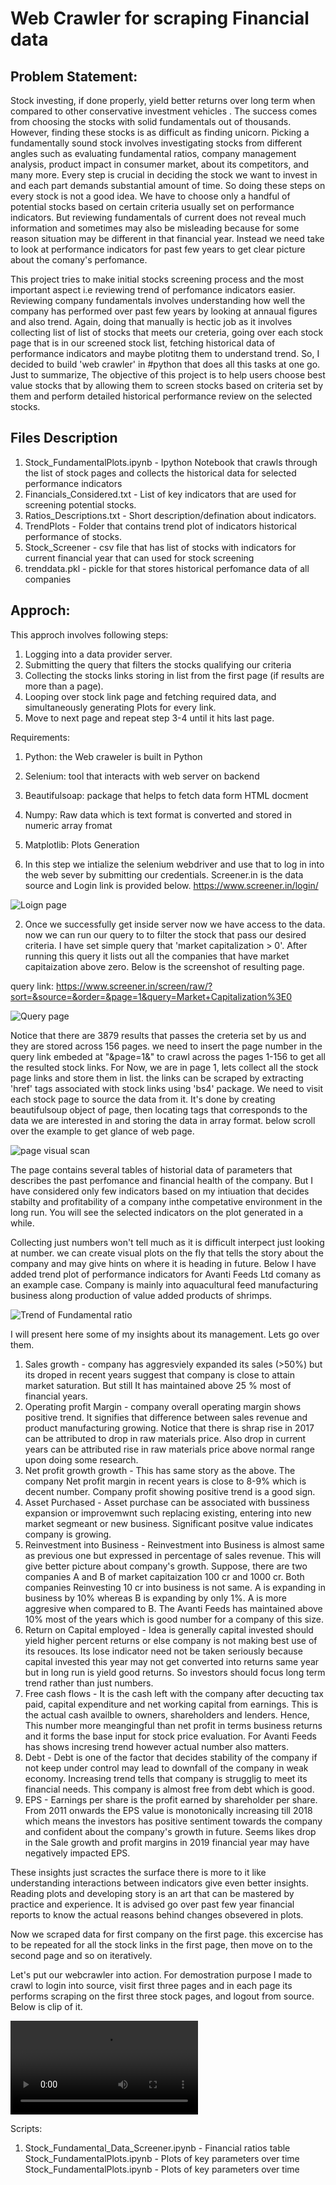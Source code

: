 # Web Crawler for scraping Financial data  



## Problem Statement:

Stock investing, if done properly, yield better returns over long term when compared to other conservative investment vehicles . The success comes from choosing the stocks with solid fundamentals out of thousands. However, finding these stocks is as difficult as finding unicorn. Picking a fundamentally sound stock involves investigating stocks from different angles such as evaluating fundamental ratios, company management analysis, product impact in consumer market, about its competitors, and many more. Every step is crucial in deciding the stock we want to invest in and each part demands substantial amount of time. So doing these steps on every stock is not a good idea. We have to choose only a handful of potential stocks based on certain criteria usually set on performance indicators. But reviewing fundamentals of current does not reveal much information and sometimes may also be misleading because for some reason situation may be different in that financial year. Instead we need take to look at performance indicators for past few years to get clear picture about the comany's perfomance.

This project tries to make initial stocks screening process and the most important aspect i.e reviewing trend of perfomance indicators easier. Reviewing company fundamentals involves understanding how well the company has performed over past few years by looking at annaual figures and also trend. Again, doing that manually is hectic job as it involves collecting list of list of stocks that meets our creteria, going over each stock page that is in our screened stock list, fetching historical data of performance indicators and maybe plotitng them to understand trend. So, I decided to build 'web crawler' in #python that does all this tasks at one go. Just to summarize, The objective of this project is to help users choose best value stocks that by allowing them to screen stocks based on criteria set by them and perform detailed historical performance review on the selected stocks.

## Files Description

1. Stock_FundamentalPlots.ipynb - Ipython Notebook that crawls through the list of stock pages and collects the historical data for selected performance indicators
2. Financials_Considered.txt - List of key indicators that are used for screening potential stocks.
3. Ratios_Descriptions.txt - Short description/defination about indicators.
4. TrendPlots - Folder that contains trend plot of indicators historical performance of stocks.
5. Stock_Screener - csv file that has list of stocks with indicators for current financial year that can used for stock screening
6. trenddata.pkl - pickle for that stores historical perfomance data of all companies

## Approch:

 This approch involves following steps:
 1. Logging into a data provider server.
 2. Submitting the query that filters the stocks qualifying our criteria
 3. Collecting the stocks links storing in list from the first page (if results are more than a page).
 4. Looping over stock link page and fetching required data, and simultaneously generating Plots for every link.
 5. Move to next page and repeat step 3-4 until it hits last page.

Requirements:
1. Python: the Web craweler is built in Python
2. Selenium: tool that interacts with web server on backend
3. Beautifulsoap: package that helps to fetch data form HTML docment
4. Numpy: Raw data which is text format is converted and stored in numeric array fromat
5. Matplotlib: Plots Generation


1. In this step we intialize the selenium webdriver and use that to log in into the web sever by submitting our credentials. Screener.in is the data source and Login link is provided below. https://www.screener.in/login/

![Loign page](ScreenShots/LoginPage.png)

2. Once we successfully get inside server now we have access to the data. now we can run our query to to filter the stock that pass our desired criteria. I have set simple query that 'market capitalization > 0'. After running this query it lists out all the companies that have market capitaization above zero. Below is the screenshot of resulting page.

query link: https://www.screener.in/screen/raw/?sort=&source=&order=&page=1&query=Market+Capitalization%3E0

![Query page](ScreenShots/QueryPage.png)

Notice that there are 3879 results that passes the creteria set by us and they are stored across 156 pages. we need to insert the page number in the query link embeded at "&page=1&" to crawl across the pages 1-156 to get all the resulted stock links. For Now, we are in page 1, lets collect all the stock page links and store them in list. the links can be scraped by extracting 'href' tags associated with stock links using 'bs4' package. We need to visit each stock page to source the data from it. It's done by creating beautifulsoup object of page, then locating tags that corresponds to the data we are interested in and storing the data in array format. below scroll over the example to get glance of web page.

![page visual scan](ScreenShots/page_scan.gif)


The page contains several tables of historial data of parameters that describes the past perfomance and financial health of the company. But I have considered only few indicators based on my intiuation that decides stabilty and profitability of a company inthe competative environment in the long run. You will see the selected indicators on the plot generated in a while.

Collecting just numbers won't tell much as it is difficult interpect just looking at number. we can create visual plots on the fly that tells the story about the company and may give hints on where it is heading in future. Below I have added trend plot of performance indicators for Avanti Feeds Ltd comany as an example case. Company is mainly into aquacultural feed manufacturing business along production of value added products of shrimps.

![Trend of Fundamental ratio](ScreenShots/Miscellaneous_Avanti_Feeds_Ltd.png)

I will present here some of my insights about its management. Lets go over them.

1. Sales growth - company has aggresviely expanded its sales (>50%) but its droped in recent years suggest that company is close to attain market saturation. But still It has maintained above 25 % most of financial years.
2. Operating profit Margin - company overall operating margin shows positive trend. It signifies that difference between sales revenue and product manufacturing growing. Notice that there is shrap rise in 2017 can be attributed to drop in raw materials price. Also drop in current years can be attributed rise in raw materials price above normal range upon doing some research.
3. Net profit growth growth - This has same story as the above. The company Net profit margin in recent years is close to 8-9% which is decent number. Company profit showing positive trend is a good sign.
4. Asset Purchased - Asset purchase can be associated with bussiness expansion or improvemwnt such replacing existing, entering into new market segmeant or new business. Significant positve value indicates company is growing.
5. Reinvestment into Business - Reinvestment into Business is almost same as previous one but expressed in percentage of sales revenue. This will give better picture about company's growth. Suppose, there are two companies A and B of market capitaization 100 cr and 1000 cr. Both companies Reinvesting 10 cr into business is not same. A is expanding in business by 10% whereas B is expanding by only 1%. A is more aggresive when compared to B. The Avanti Feeds has maintained above 10% most of the years which is good number for a company of this size.
6. Return on Capital employed - Idea is generally capital invested should yield higher percent returns or else company is not making best use of its resouces. Its lose indicator need not be taken seriously because capital invested this year may not get converted into returns same year but in long run is yield good returns. So investors should focus long term trend rather than just numbers.
7. Free cash flows - It is the cash left with the company after decucting tax paid, capital expenditure and net working capital from earnings. This is the actual cash availble to owners, shareholders and lenders. Hence, This number more meangingful than net profit in terms business returns and it forms the base input for stock price evaluation. For Avanti Feeds has shows incresing trend however actual number also matters.
8. Debt - Debt is one of the factor that decides stability of the company if not keep under control may lead to downfall of the company in weak economy. Increasing trend tells that company is strugglig to meet its financial needs. This company is almost free from debt which is good.
9. EPS - Earnings per share is the profit earned by shareholder per share. From 2011 onwards the EPS value is monotonically increasing till 2018 which means the investors has positive sentiment towards the company and confident about the company's growth in future. Seems likes drop in the Sale growth and profit margins in 2019 financial year may have negatively impacted EPS.  

These insights just scractes the surface there is more to it like understanding interactions between indicators give even better insights. Reading plots and developing story is an art that can be mastered by practice and experience. It is advised go over past few year financial reports to know the actual reasons behind changes obsevered in plots.

Now we scraped data for first company on the first page. this excercise has to be repeated for all the stock links in the first page, then move on to the second page and so on iteratively.

Let's put our webcrawler into action. For demostration purpose I made to crawl to login into source, visit first three pages and in each page its performs scraping on the first three stock pages, and logout from source. Below is clip of it.

![Web Crawling](ScreenShots/WebCrawler.mp4)








Scripts:
1. Stock_Fundamental_Data_Screener.ipynb - Financial ratios table
Stock_FundamentalPlots.ipynb - Plots of key parameters over time
Stock_FundamentalPlots.ipynb - Plots of key parameters over time
